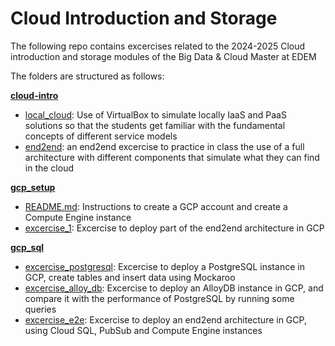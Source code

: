 # Cloud Introduction and Storage

The following repo contains excercises related to the 2024-2025 Cloud introduction and storage modules of the Big Data & Cloud Master at EDEM

The folders are structured as follows:

**[cloud-intro](./cloud_intro/)**
- [local_cloud](./cloud_intro/local_cloud/): Use of VirtualBox to simulate locally IaaS and PaaS solutions so that the students get familiar with the fundamental concepts of different service models
- [end2end](./cloud_intro/end2end/): an end2end excercise to practice in class the use of a full architecture with different components that simulate what they can find in the cloud


**[gcp_setup](./gcp_setup/)**
- [README.md](./gcp_setup/README.md): Instructions to create a GCP account and create a Compute Engine instance
- [excercise_1](./gcp_setup/excercise_1/): Excercise to deploy part of the end2end architecture in GCP

**[gcp_sql](./gcp_sql/)**
- [excercise_postgresql](./gcp_sql/excercise_postgresql/): Excercise to deploy a PostgreSQL instance in GCP, create tables and insert data using Mockaroo
- [excercise_alloy_db](./gcp_sql/excercise_alloy_db/): Excercise to deploy an AlloyDB instance in GCP, and compare it with the performance of PostgreSQL by running some queries
- [excercise_e2e](./gcp_sql/excercise_e2e/): Excercise to deploy an end2end architecture in GCP, using Cloud SQL, PubSub and Compute Engine instances
